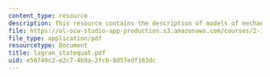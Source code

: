 ```yaml
---
content_type: resource
description: This resource contains the description of models of mechanical systems.
file: https://ol-ocw-studio-app-production.s3.amazonaws.com/courses/2-141-modeling-and-simulation-of-dynamic-systems-fall-2006/e56749c2e2c74b9a2fcb8d57edf163dc_lagran_statequat.pdf
file_type: application/pdf
resourcetype: Document
title: lagran_statequat.pdf
uid: e56749c2-e2c7-4b9a-2fcb-8d57edf163dc
---
```


